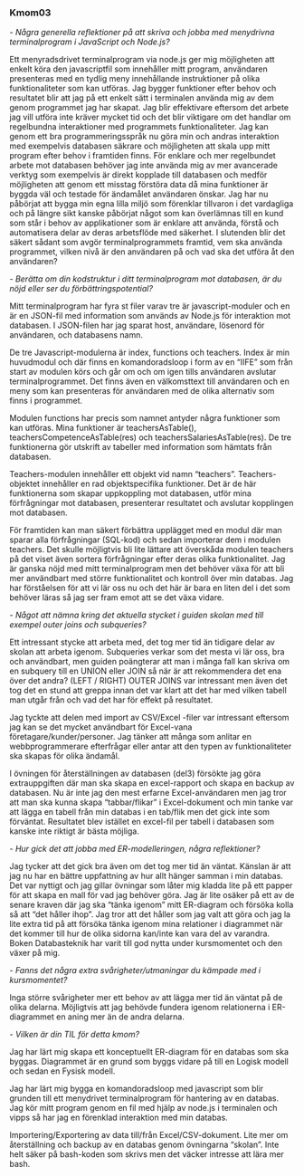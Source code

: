 ### Kmom03

*- Några generella reflektioner på att skriva och jobba med menydrivna terminalprogram i JavaScript och Node.js?*

Ett menyradsdrivet terminalprogram via node.js ger mig möjligheten att enkelt köra den javascriptfil som innehåller mitt program, användaren presenteras med en tydlig meny innehållande instruktioner på olika funktionaliteter som kan utföras. Jag bygger funktioner efter behov och resultatet blir att jag på ett enkelt sätt i terminalen använda mig av dem genom programmet jag har skapat. Jag blir effektivare eftersom det arbete jag vill utföra inte kräver mycket tid och det blir viktigare om det handlar om regelbundna interaktioner med programmets funktionaliteter. Jag kan genom ett bra programmeringsspråk nu göra min och andras interaktion med exempelvis databasen säkrare och möjligheten att skala upp mitt program efter behov i framtiden finns. För enklare och mer regelbundet arbete mot databasen behöver jag inte använda mig av mer avancerade verktyg som exempelvis är direkt kopplade till databasen och medför möjligheten att genom ett misstag förstöra data då mina funktioner är byggda väl och testade för ändamålet användaren önskar. Jag har nu påbörjat att bygga min egna lilla miljö som förenklar tillvaron i det vardagliga och på längre sikt kanske påbörjat något som kan överlämnas till en kund som står i behov av applikationer som är enklare att använda, förstå och automatisera delar av deras arbetsflöde med säkerhet. I slutenden blir det säkert sådant som avgör terminalprogrammets framtid, vem ska använda programmet, vilken nivå är den användaren på och vad ska det utföra åt den användaren?

*- Berätta om din kodstruktur i ditt terminalprogram mot databasen, är du nöjd eller ser du förbättringspotential?*

Mitt terminalprogram har fyra st filer varav tre är javascript-moduler och en är en JSON-fil med information som används av Node.js för interaktion mot databasen. I JSON-filen har jag sparat host, användare, lösenord för användaren, och databasens namn.

De tre Javascript-modulerna är index, functions och teachers. Index är min huvudmodul och där finns en komandoradsloop i form av en “IIFE” som från start av modulen körs och går om och om igen tills användaren avslutar terminalprogrammet. Det finns även en välkomsttext till användaren och en meny som kan presenteras för användaren med de olika alternativ som finns i programmet.

Modulen functions har precis som namnet antyder några funktioner som kan utföras. Mina funktioner är teachersAsTable(), teachersCompetenceAsTable(res) och teachersSalariesAsTable(res). De tre funktionerna gör utskrift av tabeller med information som hämtats från databasen.

Teachers-modulen innehåller ett objekt vid namn “teachers”. Teachers-objektet innehåller en rad objektspecifika funktioner. Det är de här funktionerna som skapar uppkoppling mot databasen, utför mina förfrågningar mot databasen, presenterar resultatet och avslutar kopplingen mot databasen.

För framtiden kan man säkert förbättra upplägget med en modul där man sparar alla förfrågningar (SQL-kod) och sedan importerar dem i modulen teachers. Det skulle möjligtvis bli lite lättare att överskåda modulen teachers på det viset även sortera förfrågningar efter deras olika funktionalitet. Jag är ganska nöjd med mitt terminalprogram men det behöver växa för att bli mer användbart med större funktionalitet och kontroll över min databas. Jag har förståelsen för att vi lär oss nu och det här är bara en liten del i det som behöver läras så jag ser fram emot att se det växa vidare.


*- Något att nämna kring det aktuella stycket i guiden skolan med till exempel outer joins och subqueries?*

Ett intressant stycke att arbeta med, det tog mer tid än tidigare delar av skolan att arbeta igenom. Subqueries verkar som det mesta vi lär oss, bra och användbart, men guiden poängterar att man i många fall kan skriva om en subquery till en UNION eller JOIN så när är att rekommendera det ena över det andra? (LEFT / RIGHT) OUTER JOINS var intressant men även det tog det en stund att greppa innan det var klart att det har med vilken tabell man utgår från och vad det har för effekt på resultatet.

Jag tyckte att delen med import av CSV/Excel -filer var intressant eftersom jag kan se det mycket användbart för Excel-vana företagare/kunder/personer. Jag tänker att många som anlitar en webbprogrammerare efterfrågar eller antar att den typen av funktionaliteter ska skapas för olika ändamål.

I övningen för återställningen av databasen (del3) försökte jag göra extrauppgiften där man ska skapa en excel-rapport och skapa en backup av databasen. Nu är inte jag den mest erfarne Excel-användaren men jag tror att man ska kunna skapa “tabbar/flikar” i Excel-dokument och min tanke var att lägga en tabell från min databas i en tab/flik men det gick inte som förväntat. Resultatet blev istället en excel-fil per tabell i databasen som kanske inte riktigt är bästa möjliga.


*- Hur gick det att jobba med ER-modelleringen, några reflektioner?*

Jag tycker att det gick bra även om det tog mer tid än väntat. Känslan är att jag nu har en bättre uppfattning av hur allt hänger samman i min databas. Det var nyttigt och jag gillar övningar som låter mig kladda lite på ett papper för att skapa en mall för vad jag behöver göra. Jag är lite osäker på ett av de senare kraven där jag ska “tänka igenom” mitt ER-diagram och försöka kolla så att “det håller ihop”. Jag tror att det håller som jag valt att göra och jag la lite extra tid på att försöka tänka igenom mina relationer i diagrammet när det kommer till hur de olika sidorna kan/inte kan vara del av varandra. Boken Databasteknik har varit till god nytta under kursmomentet och den växer på mig.

*- Fanns det några extra svårigheter/utmaningar du kämpade med i kursmomentet?*

Inga större svårigheter mer ett behov av att lägga mer tid än väntat på de olika delarna. Möjligtvis att jag behövde fundera igenom relationerna i ER-diagrammet en aning mer än de andra delarna.

*- Vilken är din TIL för detta kmom?*

Jag har lärt mig skapa ett konceptuellt ER-diagram för en databas som ska byggas. Diagrammet är en grund som byggs vidare på till en Logisk modell och sedan en Fysisk modell.

Jag har lärt mig bygga en komandoradsloop med javascript som blir grunden till ett menydrivet terminalprogram för hantering av en databas. Jag kör mitt program genom en fil med hjälp av node.js i terminalen och vipps så har jag en förenklad interaktion med min databas.

Importering/Exportering av data till/från Excel/CSV-dokument.
Lite mer om återställning och backup av en databas genom övningarna “skolan”. Inte helt säker på bash-koden som skrivs men det väcker intresse att lära mer bash.
